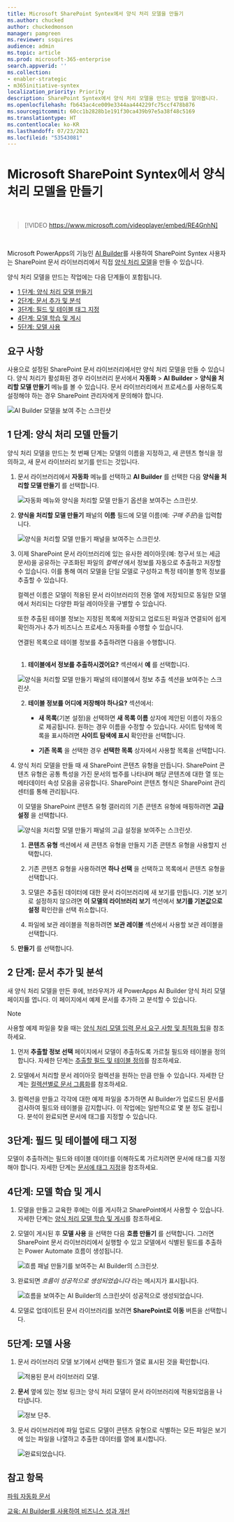 ```yaml
---
title: Microsoft SharePoint Syntex에서 양식 처리 모델을 만들기
ms.author: chucked
author: chuckedmonson
manager: pamgreen
ms.reviewer: ssquires
audience: admin
ms.topic: article
ms.prod: microsoft-365-enterprise
search.appverid: ''
ms.collection:
- enabler-strategic
- m365initiative-syntex
localization_priority: Priority
description: SharePoint Syntex에서 양식 처리 모델을 만드는 방법을 알아봅니다.
ms.openlocfilehash: fb643ac4ce009e3344aa444229fc75ccf478b876
ms.sourcegitcommit: 60cc1b2828b1e191f30ca439b97e5a38f48c5169
ms.translationtype: HT
ms.contentlocale: ko-KR
ms.lasthandoff: 07/23/2021
ms.locfileid: "53543081"
---
```

# <a name="create-a-form-processing-model-in-microsoft-sharepoint-syntex"></a>Microsoft SharePoint Syntex에서 양식 처리 모델을 만들기

</br>

> [!VIDEO https://www.microsoft.com/videoplayer/embed/RE4GnhN]  

</br>

Microsoft PowerApps의 기능인 [AI Builder](/ai-builder/overview)를 사용하여 SharePoint Syntex 사용자는 SharePoint 문서 라이브러리에서 직접 [양식 처리 모델](form-processing-overview.md)을 만들 수 있습니다. 

양식 처리 모델을 만드는 작업에는 다음 단계들이 포함됩니다.

 - [1 단계: 양식 처리 모델 만들기](create-a-form-processing-model.md#step-1-create-a-form-processing-model)
 - [2단계: 문서 추가 및 분석](create-a-form-processing-model.md#step-2-add-and-analyze-documents)
 - [3단계: 필드 및 테이블 태그 지정](create-a-form-processing-model.md#step-3-tag-fields-and-tables)
 - [4단계: 모델 학습 및 게시](create-a-form-processing-model.md#step-4-train-and-publish-your-model)
 - [5단계: 모델 사용](create-a-form-processing-model.md#step-5-use-your-model)

## <a name="requirements"></a>요구 사항

사용으로 설정된 SharePoint 문서 라이브러리에서만 양식 처리 모델을 만들 수 있습니다. 양식 처리가 활성화된 경우 라이브러리 문서에서 **자동화** > **AI Builder** > **양식을 처리할 모델 만들기** 메뉴를 볼 수 있습니다. 문서 라이브러리에서 프로세스를 사용하도록 설정해야 하는 경우 SharePoint 관리자에게 문의해야 합니다.

 ![AI Builder 모델을 보여 주는 스크린샷](../media/content-understanding/create-ai-builder-model2.png)

## <a name="step-1-create-a-form-processing-model"></a>1 단계: 양식 처리 모델 만들기

양식 처리 모델을 만드는 첫 번째 단계는 모델의 이름을 지정하고, 새 콘텐츠 형식을 정의하고, 새 문서 라이브러리 보기를 만드는 것입니다.

1. 문서 라이브러리에서 **자동화** 메뉴를 선택하고 **AI Builder** 를 선택한 다음 **양식을 처리할 모델 만들기** 를 선택합니다.

    ![자동화 메뉴와 양식을 처리할 모델 만들기 옵션을 보여주는 스크린샷.](../media/content-understanding/create-ai-builder-model2.png)

2. **양식을 처리할 모델 만들기** 패널의 **이름** 필드에 모델 이름(예: *구매 주문*)을 입력합니다.

    ![양식을 처리할 모델 만들기 패널을 보여주는 스크린샷.](../media/content-understanding/new-form-model2.png) 

3. 이제 SharePoint 문서 라이브러리에 있는 유사한 레이아웃(예: 청구서 또는 세금 문서)을 공유하는 구조화된 파일의 *컬렉션* 에서 정보를 자동으로 추출하고 저장할 수 있습니다. 이를 통해 여러 모델을 단일 모델로 구성하고 특정 테이블 항목 정보를 추출할 수 있습니다.

   컬렉션 이름은 모델이 적용된 문서 라이브러리의 전용 열에 저장되므로 동일한 모델에서 처리되는 다양한 파일 레이아웃을 구별할 수 있습니다.

   또한 추출된 테이블 정보는 지정된 목록에 저장되고 업로드된 파일과 연결되어 쉽게 확인하거나 추가 비즈니스 프로세스 자동화를 수행할 수 있습니다.

   연결된 목록으로 테이블 정보를 추출하려면 다음을 수행합니다.<br><br>

     1. **테이블에서 정보를 추출하시겠어요?** 섹션에서 **예** 를 선택합니다.

      ![양식을 처리할 모델 만들기 패널의 테이블에서 정보 추출 섹션을 보여주는 스크린샷.](../media/content-understanding/extract-info-from-tables.png) 

     2. **테이블 정보를 어디에 저장해야 하나요?** 섹션에서:
 
        - **새 목록**(기본 설정)을 선택하면 **새 목록 이름** 상자에 제안된 이름이 자동으로 제공됩니다. 원하는 경우 이름을 수정할 수 있습니다. 사이트 탐색에 목록을 표시하려면 **사이트 탐색에 표시** 확인란을 선택합니다.

        - **기존 목록** 을 선택한 경우 **선택한 목록** 상자에서 사용할 목록을 선택합니다.

4. 양식 처리 모델을 만들 때 새 SharePoint 콘텐츠 유형을 만듭니다. SharePoint 콘텐츠 유형은 공통 특성을 가진 문서의 범주를 나타내며 해당 콘텐츠에 대한 열 또는 메타데이터 속성 모음을 공유합니다. SharePoint 콘텐츠 형식은 SharePoint 관리 센터를 통해 관리됩니다.

   이 모델을 SharePoint 콘텐츠 유형 갤러리의 기존 콘텐츠 유형에 매핑하려면 **고급 설정** 을 선택합니다.

    ![양식을 처리할 모델 만들기 패널의 고급 설정을 보여주는 스크린샷.](../media/content-understanding/new-form-model-advanced-settings.png) 

   1. **콘텐츠 유형** 섹션에서 새 콘텐츠 유형을 만들지 기존 콘텐츠 유형을 사용할지 선택합니다. 

   2. 기존 콘텐츠 유형을 사용하려면 **하나 선택** 을 선택하고 목록에서 콘텐츠 유형을 선택합니다.

   3. 모델은 추출된 데이터에 대한 문서 라이브러리에 새 보기를 만듭니다. 기본 보기로 설정하지 않으려면 **이 모델의 라이브러리 보기** 섹션에서 **보기를 기본값으로 설정** 확인란을 선택 취소합니다.

   4. 파일에 보관 레이블을 적용하려면 **보관 레이블** 섹션에서 사용할 보관 레이블을 선택합니다.

5. **만들기** 를 선택합니다.

## <a name="step-2-add-and-analyze-documents"></a>2 단계: 문서 추가 및 분석

새 양식 처리 모델을 만든 후에, 브라우저가 새 PowerApps AI Builder 양식 처리 모델 페이지를 엽니다. 이 페이지에서 예제 문서를 추가하 고 분석할 수 있습니다. 

> [!NOTE]
> 사용할 예제 파일을 찾을 때는 [양식 처리 모델 입력 문서 요구 사항 및 최적화 팁](/ai-builder/form-processing-model-requirements)을 참조하세요. 
 
1. 먼저 **추출할 정보 선택** 페이지에서 모델이 추출하도록 가르칠 필드와 테이블을 정의합니다. 자세한 단계는 [추출할 필드 및 테이블 정의](/ai-builder/create-form-processing-model#define-fields-and-tables-to-extract)를 참조하세요. 

2.  모델에서 처리할 문서 레이아웃 컬렉션을 원하는 만큼 만들 수 있습니다. 자세한 단계는 [컬렉션별로 문서 그룹화](/ai-builder/create-form-processing-model#group-documents-by-collections)를 참조하세요. 

3. 컬렉션을 만들고 각각에 대한 예제 파일을 추가하면 AI Builder가 업로드된 문서를 검사하여 필드와 테이블을 감지합니다. 이 작업에는 일반적으로 몇 분 정도 걸립니다. 분석이 완료되면 문서에 태그를 지정할 수 있습니다.

## <a name="step-3-tag-fields-and-tables"></a>3단계: 필드 및 테이블에 태그 지정

모델이 추출하려는 필드와 테이블 데이터를 이해하도록 가르치려면 문서에 태그를 지정해야 합니다. 자세한 단계는 [문서에 태그 지정](/ai-builder/create-form-processing-model#tag-documents)을 참조하세요.

## <a name="step-4-train-and-publish-your-model"></a>4단계: 모델 학습 및 게시

1. 모델을 만들고 교육한 후에는 이를 게시하고 SharePoint에서 사용할 수 있습니다. 자세한 단계는 [양식 처리 모델 학습 및 게시](/ai-builder/form-processing-train)를 참조하세요. 

2. 모델이 게시된 후 **모델 사용** 을 선택한 다음 **흐름 만들기** 를 선택합니다. 그러면 SharePoint 문서 라이브러리에서 실행할 수 있고 모델에서 식별된 필드를 추출하는 Power Automate 흐름이 생성됩니다.

    ![흐름 패널 만들기를 보여주는 AI Builder의 스크린샷.](../media/content-understanding/ai-builder-create-a-flow.png)
 
3. 완료되면 *흐름이 성공적으로 생성되었습니다* 라는 메시지가 표시됩니다.

    ![흐름을 보여주는 AI Builder의 스크린샷이 성공적으로 생성되었습니다.](../media/content-understanding/ai-builder-flow-created.png)

4. 모델로 업데이트된 문서 라이브러리를 보려면 **SharePoint로 이동** 버튼을 선택합니다.

## <a name="step-5-use-your-model"></a>5단계: 모델 사용

1. 문서 라이브러리 모델 보기에서 선택한 필드가 열로 표시된 것을 확인합니다.

    ![적용된 문서 라이브러리 모델.](../media/content-understanding/doc-lib-view.png)

2. **문서** 옆에 있는 정보 링크는 양식 처리 모델이 문서 라이브러리에 적용되었음을 나타냅니다.

    ![정보 단추.](../media/content-understanding/info-button.png)  

3. 문서 라이브러리에 파일 업로드 모델이 콘텐츠 유형으로 식별하는 모든 파일은 보기에 있는 파일을 나열하고 추출한 데이터를 열에 표시합니다.

    ![완료되었습니다.](../media/content-understanding/doc-lib-done.png) 

## <a name="see-also"></a>참고 항목
  
[파워 자동화 문서](/power-automate/)

[교육: AI Builder를 사용하여 비즈니스 성과 개선](/learn/paths/improve-business-performance-ai-builder/?source=learn)